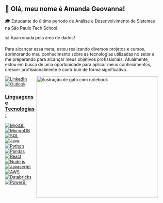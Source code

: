 
## 🩷 Olá, meu nome é Amanda Geovanna! 

🎓 Estudante do último período de Análise e Desenvolvimento de Sistemas na São Paulo Tech School. <br>

📊 Apaixonada pela área de dados!<br>

Para alcançar essa meta, estou realizando diversos projetos e cursos, aprimorando meu conhecimento sobre as tecnologias utilizadas no setor e me preparando para alcançar meus objetivos profissionais. 
Atualmente, estou em busca de uma oportunidade para aplicar meus conhecimentos, crescer profissionalmente e contribuir de forma significativa.

<img src="https://i.ibb.co/m1FDxMM/Chat-GPT-Image-14-de-abr-de-2025-17-29-40-removebg-preview.png" alt="ilustração de gato com notebook" min-width="400px" max-width="400px" width="400px" align="right">

 
</p>
<p align="left">
   <a href="https://www.linkedin.com/in/amandagbapt/" title="LinkedIn">
    <img src="https://img.shields.io/badge/LinkedIn-F4C2C2?style=for-the-badge&logo=linkedin&logoColor=white" alt="LinkedIn"/>
  </a>

 <a href="mailto:amandagbapt@outlook.com" title="Email">
    <img src="https://img.shields.io/badge/Microsoft_Outlook-F4C2C2?style=for-the-badge&logo=outlook&logoColor=white" alt="Outlook"/>
<p align="left"> 
<p align="left">
    <h3><strong>Linguagens e Tecnologias:</strong></h3>
  <div style="inline_block">
    <img alt="MySQL" src="https://img.shields.io/badge/MySQL-00000F?style=for-the-badge&logo=mysql&logoColor=white">
    <img alt="MongoDB" src="https://img.shields.io/badge/MongoDB-00000F?style=for-the-badge&logo=mongodb&logoColor=white">
    <img alt="SQL" src="https://img.shields.io/badge/SQL-00000F?style=for-the-badge&logo=sqlite&logoColor=white">
</div>

<div style="inline_block">
    <img alt="Java" src="https://img.shields.io/badge/Java-00000F?style=for-the-badge&logo=java&logoColor=white">
    <img alt="Python" src="https://img.shields.io/badge/Python-00000F?style=for-the-badge&logo=python&logoColor=white">
    <img alt="Pandas" src="https://img.shields.io/badge/Pandas-00000F?style=for-the-badge&logo=pandas&logoColor=white">
</div>

<div style="inline_block">
    <img alt="React" src="https://img.shields.io/badge/React-00000F?style=for-the-badge&logo=react&logoColor=white">
    <img alt="Node.js" src="https://img.shields.io/badge/Node.js-00000F?style=for-the-badge&logo=node.js&logoColor=white">
    <img alt="Javascript" src="https://img.shields.io/badge/JavaScript-00000F?style=for-the-badge&logo=javascript&logoColor=white">
</div>

<div style="inline_block">
<!--     <img alt="Docker" src="https://img.shields.io/badge/Docker-00000F?style=for-the-badge&logo=docker&logoColor=white">
    <img alt="Kubernetes" src="https://img.shields.io/badge/Kubernetes-00000F?style=for-the-badge&logo=kubernetes&logoColor=white">
    <img alt="Microsoft Azure" src="https://img.shields.io/badge/Microsoft Azure-00000F?style=for-the-badge&logo=microsoftazure&logoColor=white"> -->
    <img alt="AWS" src="https://img.shields.io/badge/AWS-00000F?style=for-the-badge&logo=Aws&logoColor=%23FFFFFF">
    <img alt="Databricks" src="https://img.shields.io/badge/Databricks-00000F?style=for-the-badge&logo=Databricks&logoColor=%23FFFFFF">
</div>
<div style="inline_block">
  <img alt="PowerBI" src="https://img.shields.io/badge/PowerBI-00000F?style=for-the-badge&logo=powerBI&logoColor=white">
</div>
</p>
</p>

